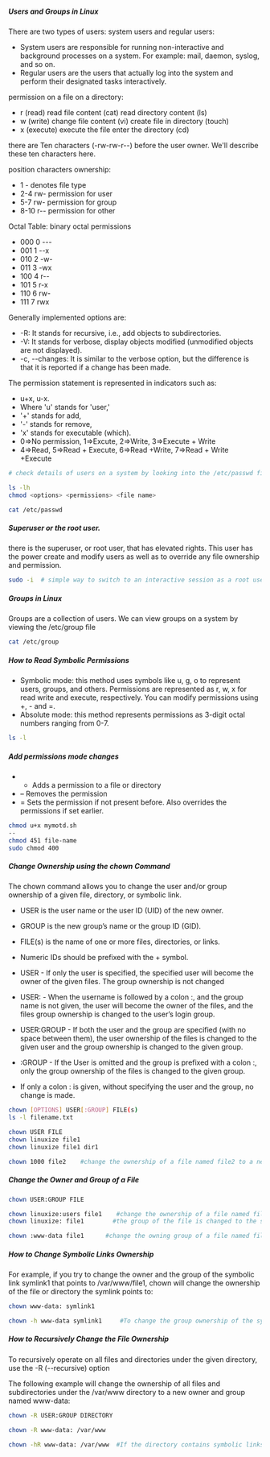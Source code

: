 
##### Users and Groups in Linux
There are two types of users: system users and regular users:
- System users are responsible for running non-interactive and background processes on a system. For example: mail, daemon, syslog, and so on.
- Regular users are the users that actually log into the system and perform their designated tasks interactively.

permission	on a file	on a directory:
- r (read)	read file content (cat)	read directory content (ls)
- w (write)	change file content (vi)	create file in directory (touch)
- x (execute)	execute the file	enter the directory (cd)

there are Ten characters (-rw-rw-r--) before the user owner. We'll describe these ten characters here.

position	characters	ownership:
- 1	-	denotes file type
- 2-4	rw-	permission for user
- 5-7	rw-	permission for group
- 8-10	r--	permission for other

Octal Table:
binary	octal	permissions
- 000	0	---
- 001	1	--x
- 010	2	-w-
- 011	3	-wx
- 100 4	r--
- 101	5	r-x
- 110	6	rw-
- 111	7	rwx

Generally implemented options are:

- -R: It stands for recursive, i.e., add objects to subdirectories.
- -V: It stands for verbose, display objects modified (unmodified objects are not displayed).
- -c, --changes: It is similar to the verbose option, but the difference is that it is reported if a change has been made.

The permission statement is represented in indicators such as:
- u+x, u-x.
- Where 'u' stands for 'user,'
- '+' stands for add,
- '-' stands for remove,
- 'x' stands for executable (which).
- 0=>No permission, 1=>Excute, 2=>Write, 3=>Execute + Write
- 4=>Read, 5=>Read + Execute, 6=>Read +Write, 7=>Read + Write +Execute

``````sh
# check details of users on a system by looking into the /etc/passwd file

ls -lh
chmod <options> <permissions> <file name>

cat /etc/passwd

``````
##### Superuser or the root user.
there is the superuser, or root user, that has elevated rights.
This user has the power create and modify users as well as to override any file ownership and permission.
``````sh
sudo -i  # simple way to switch to an interactive session as a root users

``````
##### Groups in Linux
 Groups are a collection of users.
 We can view groups on a system by viewing the /etc/group file
``````sh
cat /etc/group

``````

##### How to Read Symbolic Permissions


- Symbolic mode: this method uses symbols like u, g, o to represent users, groups, and others. Permissions are represented as  r, w, x for read write and execute, respectively. You can modify permissions using +, - and =.
- Absolute mode: this method represents permissions as 3-digit octal numbers ranging from 0-7.

``````sh
ls -l

``````
##### Add permissions mode changes
- +	Adds a permission to a file or directory
- –	Removes the permission
- =	Sets the permission if not present before. Also overrides the permissions if set earlier.

``````sh
chmod u+x mymotd.sh
--
chmod 451 file-name
sudo chmod 400

``````
##### Change Ownership using the chown Command

The chown command allows you to change the user and/or group ownership of a given file, directory, or symbolic link.

- USER is the user name or the user ID (UID) of the new owner.
- GROUP is the new group’s name or the group ID (GID).
- FILE(s) is the name of one or more files, directories, or links.
- Numeric IDs should be prefixed with the + symbol.

- USER - If only the user is specified, the specified user will become the owner of the given files. The group ownership is not changed
- USER: - When the username is followed by a colon :, and the group name is not given, the user will become the owner of the files, and the files group ownership is changed to the user’s login group.
- USER:GROUP - If both the user and the group are specified (with no space between them), the user ownership of the files is changed to the given user and the group ownership is changed to the given group.
- :GROUP - If the User is omitted and the group is prefixed with a colon :, only the group ownership of the files is changed to the given group.
- If only a colon : is given, without specifying the user and the group, no change is made.
``````sh
chown [OPTIONS] USER[:GROUP] FILE(s)
ls -l filename.txt

chown USER FILE
chown linuxize file1
chown linuxize file1 dir1

chown 1000 file2    #change the ownership of a file named file2 to a new owner with a UID of 1000

``````
##### Change the Owner and Group of a File
``````sh
chown USER:GROUP FILE

chown linuxize:users file1    #change the ownership of a file named file1 to a new owner named linuxize and group users
chown linuxize: file1        #the group of the file is changed to the specified user’s login group:

chown :www-data file1      #change the owning group of a file named file1 to www-data

``````
##### How to Change Symbolic Links Ownership
For example, if you try to change the owner and the group of the symbolic link symlink1 that points to /var/www/file1, chown will change the ownership of the file or directory the symlink points to:

``````sh
chown www-data: symlink1

chown -h www-data symlink1     #To change the group ownership of the symlink itself, use the -h option

``````
##### How to Recursively Change the File Ownership
To recursively operate on all files and directories under the given directory, use the -R (--recursive) option

The following example will change the ownership of all files and subdirectories under the /var/www directory to a new owner and group named www-data:
``````sh
chown -R USER:GROUP DIRECTORY

chown -R www-data: /var/www

chown -hR www-data: /var/www  #If the directory contains symbolic links, pass the -h option:

``````
